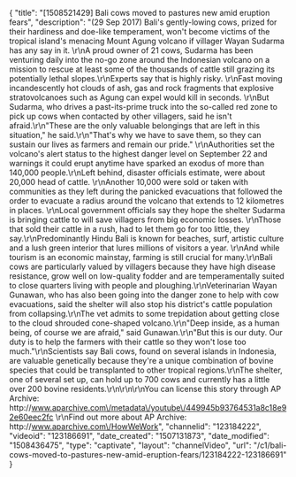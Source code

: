 {
    "title": "[1508521429] Bali cows moved to pastures new amid eruption fears",
    "description": "(29 Sep 2017) Bali's gently-lowing cows, prized for their hardiness and doe-like temperament, won't become victims of the tropical island's menacing Mount Agung volcano if villager Wayan Sudarma has any say in it. \r\nA proud owner of 21 cows, Sudarma has been venturing daily into the no-go zone around the Indonesian volcano on a mission to rescue at least some of the thousands of cattle still grazing its potentially lethal slopes.\r\nExperts say that is highly risky. \r\nFast moving incandescently hot clouds of ash, gas and rock fragments that explosive stratovolcanoes such as Agung can expel would kill in seconds. \r\nBut Sudarma, who drives a past-its-prime truck into the so-called red zone to pick up cows when contacted by other villagers, said he isn't afraid.\r\n\"These are the only valuable belongings that are left in this situation,\" he said.\r\n\"That's why we have to save them, so they can sustain our lives as farmers and remain our pride.\" \r\nAuthorities set the volcano's alert status to the highest danger level on September 22 and warnings it could erupt anytime have sparked an exodus of more than 140,000 people.\r\nLeft behind, disaster officials estimate, were about 20,000 head of cattle. \r\nAnother 10,000 were sold or taken with communities as they left during the panicked evacuations that followed the order to evacuate a radius around the volcano that extends to 12 kilometres in places. \r\nLocal government officials say they hope the shelter Sudarma is bringing cattle to will save villagers from big economic losses. \r\nThose that sold their cattle in a rush, had to let them go for too little, they say.\r\nPredominantly Hindu Bali is known for beaches, surf, artistic culture and a lush green interior that lures millions of visitors a year. \r\nAnd while tourism is an economic mainstay, farming is still crucial for many.\r\nBali cows are particularly valued by villagers because they have high disease resistance, grow well on low-quality fodder and are temperamentally suited to close quarters living with people and ploughing.\r\nVeterinarian Wayan Gunawan, who has also been going into the danger zone to help with cow evacuations, said the shelter will also stop his district's cattle population from collapsing.\r\nThe vet admits to some trepidation about getting close to the cloud shrouded cone-shaped volcano.\r\n\"Deep inside, as a human being, of course we are afraid,\" said Gunawan.\r\n\"But this is our duty. Our duty is to help the farmers with their cattle so they won't lose too much.\"\r\nScientists say Bali cows, found on several islands in Indonesia, are valuable genetically because they're a unique combination of bovine species that could be transplanted to other tropical regions.\r\nThe shelter, one of several set up, can hold up to 700 cows and currently has a little over 200 bovine residents.\r\n\r\n\r\nYou can license this story through AP Archive: http:\/\/www.aparchive.com\/metadata\/youtube\/449945b93764531a8c18e92e60eec2fc \r\nFind out more about AP Archive: http:\/\/www.aparchive.com\/HowWeWork",
    "channelid": "123184222",
    "videoid": "123186691",
    "date_created": "1507131873",
    "date_modified": "1508436475",
    "type": "captivate",
    "layout": "channelVideo",
    "url": "\/c1\/bali-cows-moved-to-pastures-new-amid-eruption-fears\/123184222-123186691"
}